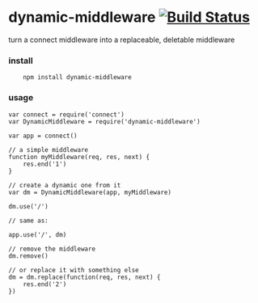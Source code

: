 # dynamic-middleware [![Build Status](https://secure.travis-ci.org/kessler/node-dynamic-middleware.png?branch=master)](http://travis-ci.org/kessler/node-dynamic-middleware)

turn a connect middleware into a replaceable, deletable middleware

### install
```
	npm install dynamic-middleware
```

### usage
```
var connect = require('connect')
var DynamicMiddleware = require('dynamic-middleware')

var app = connect()

// a simple middleware
function myMiddleware(req, res, next) {
	res.end('1')
}

// create a dynamic one from it
var dm = DynamicMiddleware(app, myMiddleware)

dm.use('/')

// same as:

app.use('/', dm) 

// remove the middleware
dm.remove() 

// or replace it with something else
dm = dm.replace(function(req, res, next) {
	res.end('2')
})

```